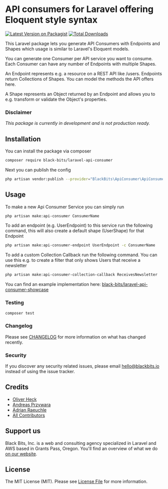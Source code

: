 # API consumers for Laravel offering Eloquent style syntax

[![Latest Version on Packagist](https://img.shields.io/packagist/v/black-bits/laravel-api-consumer.svg?style=flat-square)](https://packagist.org/packages/black-bits/laravel-api-consumer)
[![Total Downloads](https://img.shields.io/packagist/dt/black-bits/laravel-api-consumer.svg?style=flat-square)](https://packagist.org/packages/black-bits/laravel-api-consumer)

This Laravel package lets you generate API Consumers with Endpoints and Shapes which usage is similar to Laravel's Eloquent models.

You can generate one Consumer per API service you want to consume. Each Consumer can have any number of Endpoints with multiple Shapes.

An Endpoint represents e.g. a resource on a REST API like /users. Endpoints return Collections of Shapes. You can model the methods the API offers here.

A Shape represents an Object returned by an Endpoint and allows you to e.g. transform or validate the Object's properties.

### Disclaimer
_This package is currently in development and is not production ready._

## Installation

You can install the package via composer

```bash
composer require black-bits/laravel-api-consumer
```

Next you can publish the config

```bash
php artisan vendor:publish --provider="BlackBits\ApiConsumer\ApiConsumerServiceProvider"
```

## Usage

To make a new Api Consumer Service you can simply run
``` bash
php artisan make:api-consumer ConsumerName
```

To add an endpoint (e.g. UserEndpoint) to this service run the following command, this will also create a default shape (UserShape) for that Endpoint
``` bash
php artisan make:api-consumer-endpoint UserEndpoint -c ConsumerName
```

To add a custom Collection Callback run the following command.
You can use this e.g. to create a filter that only shows Users that receive a newsletter
``` bash
php artisan make:api-consumer-collection-callback ReceivesNewsletter
```

You can find an example implementation here: [black-bits/laravel-api-consumer-showcase](https://github.com/black-bits/laravel-api-consumer-showcase)

### Testing

``` bash
composer test
```

### Changelog

Please see [CHANGELOG](CHANGELOG.md) for more information on what has changed recently.

### Security

If you discover any security related issues, please email [hello@blackbits.io](mailto:hello@blackbits.io) instead of using the issue tracker.

## Credits

- [Oliver Heck](https://github.com/oheck)
- [Andreas Przywara](https://github.com/aprzywara)
- [Adrian Raeuchle](https://github.com/araeuchle)
- [All Contributors](../../contributors)

## Support us

Black Bits, Inc. is a web and consulting agency specialized in Laravel and AWS based in Grants Pass, Oregon. You'll find an overview of what we do [on our website](https://blackbits.io).

## License

The MIT License (MIT). Please see [License File](LICENSE.md) for more information.
